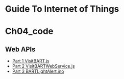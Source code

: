# Guide To Internet of Things
# Ch04_code
## Web APIs
+ [Part 1 VisitBART.js](./VisitBART.js)
+ [Part 2 VisitBARTWebService.js](./VisitBARTWebService.js)
+ [Part 3 BARTLightAlert.ino](./BARTLightAlert.ino)
